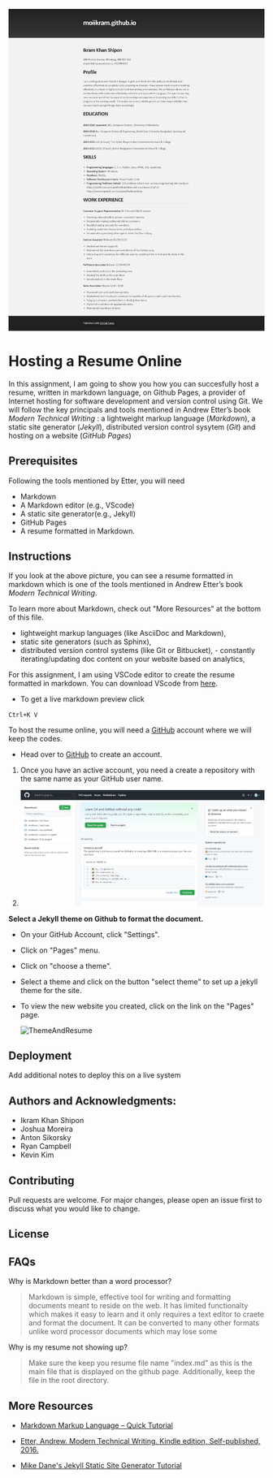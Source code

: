 ![Ikram's Resume](Resume.png)

# Hosting a Resume Online

In this assignment, I am going to show you how you can succesfully host a resume, written in markdown language, on Github Pages, a provider of Internet hosting for software development and version control using Git. We will follow the key principals and tools mentioned in Andrew Etter’s book _Modern Technical Writing_ : a lightweight markup language (_Markdown_), a static site generator (_Jekyll_), distributed version control sysytem (_Git_) and hosting on a website (_GitHub Pages_)

## Prerequisites

Following the tools mentioned by Etter, you will need

- Markdown
- A Markdown editor (e.g., VScode)
- A static site generator(e.g., Jekyll)
- GitHub Pages
- A resume formatted in Markdown.

## Instructions

If you look at the above picture, you can see a resume formatted in markdown which is one of the tools mentioned in Andrew Etter’s book _Modern Technical Writing_.

To learn more about Markdown, check out "More Resources" at the bottom of this file.

- lightweight markup languages (like AsciiDoc and Markdown),
- static site generators (such as Sphinx),
- distributed version control systems (like Git or Bitbucket), - constantly iterating/updating doc content on your website based on analytics,

For this assignment, I am using VSCode editor to create the resume formatted in markdown. You can download VScode from [here](https://code.visualstudio.com/download).

- To get a live markdown preview click

```keyboard shortcut
Ctrl+K V
```

To host the resume online, you will need a [GitHub](https://github.com/signup?source=login) account where we will keep the codes.

- Head over to [GitHub](https://github.com/signup?source=login) to create an account.

1. Once you have an active account, you need a create a repository with the same name as your GitHub user name.

2. ![Create a new Repo](Assets/NewRepo.gif)

**Select a Jekyll theme on Github to format the document.**

- On your GitHub Account, click "Settings".
- Click on "Pages" menu.
- Click on "choose a theme".
- Select a theme and click on the button "select theme" to set up a jekyll theme for the site.
- To view the new website you created, click on the link on the "Pages" page.

  ![ThemeAndResume](Assets/SelectTheme.gif)

## Deployment

Add additional notes to deploy this on a live system

## Authors and Acknowledgments:

- Ikram Khan Shipon
- Joshua Moreira
- Anton Sikorsky
- Ryan Campbell
- Kevin Kim

## Contributing

Pull requests are welcome. For major changes, please open an issue first to discuss what you would like to change.

## License

## FAQs

Why is Markdown better than a word processor?

> Markdown is simple, effective tool for writing and formatting documents meant to reside on the web. It has limited functionalty which makes it easy to learn and it only requires a text editor to craete and format the document. It can be converted to many other formats unlike word processor documents which may lose some

Why is my resume not showing up?

> Make sure the keep you resume file name "index.md" as this is the main file that is displayed on the github page. Additionally, keep the file in the root directory.

## More Resources

- [Markdown Markup Language – Quick Tutorial](https://helloacm.com/markdown-markup-language-quick-tutorial/)

- [Etter, Andrew. Modern Technical Writing. Kindle edition, Self-published, 2016.](https://www.amazon.ca/Modern-Technical-Writing-Introduction-Documentation-ebook/dp/B01A2QL9SS/ref=sr_1_1?crid=U9576L9YVQXR&dchild=1&keywords=etter+technical+writing&qid=1635643082&sprefix=etter+technical+writin%2Caps%2C205&sr=8-1)

- [Mike Dane's Jekyll Static Site Generator Tutorial](https://www.youtube.com/playlist?list=PLLAZ4kZ9dFpOPV5C5Ay0pHaa0RJFhcmcB)

